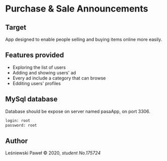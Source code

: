 # Purchase & Sale Announcements

## Target

App designed to enable people selling and buying items online more easily.

## Features provided

* Exploring the list of users
* Adding and showing users' ad
* Every ad include a category that can browse
* Edditing users' profiles

## MySql database 

Database should be expose on server named pasaApp, on port 3306.
```bash 
login: root
password: root
```
> 

## Author
Leśniewski Paweł © 2020, *student No.175724*
